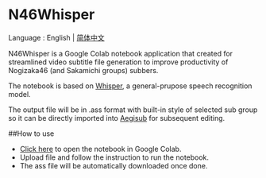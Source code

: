 # N46Whisper

Language : English | [简体中文](./README_CN.md) 

N46Whisper is a Google Colab notebook application that created for streamlined video subtitle file generation to improve productivity of Nogizaka46 (and Sakamichi groups) subbers.

The notebook is based on [Whisper](https://https://github.com/openai/whisper), a general-prupose speech recognition model.

The output file will be in .ass format with built-in style of selected sub group so it can be directly imported into [Aegisub](https://github.com/Aegisub/Aegisub) for subsequent editing.

##How to use
* [Click here](https://colab.research.google.com/github/Ayanaminn/N46Whisper/blob/main/N46Whisper.ipynb) to open the notebook in Google Colab.
* Upload file and follow the instruction to run the notebook.
* The ass file will be automatically downloaded once done.
